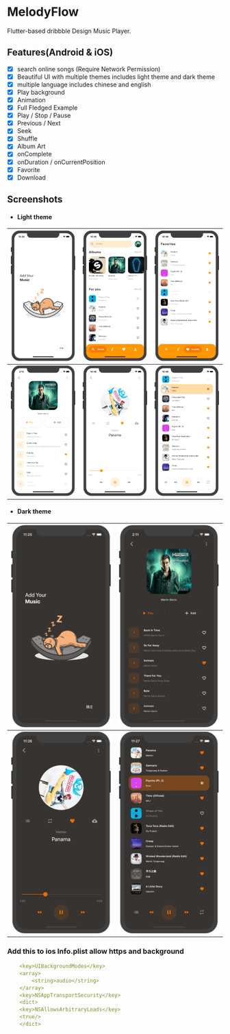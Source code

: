 # MelodyFlow

Flutter-based dribbble Design Music Player.

## Features(Android & iOS)

  * [x] search online songs (Require Network Permission)
  * [x] Beautiful UI with multiple themes includes light theme and dark theme
  * [x] multiple language includes chinese and english
  * [x] Play background
  * [x] Animation
  * [x] Full Fledged Example
  * [x] Play / Stop / Pause
  * [x] Previous / Next
  * [x] Seek
  * [x] Shuffle
  * [x] Album Art
  * [x] onComplete
  * [x] onDuration / onCurrentPosition
  * [x] Favorite
  * [x] Download

## Screenshots

- #### Light theme

| ![](screenshots/image-20200301200224147.png) | ![](screenshots/Screenshot_12.png) | ![](screenshots/Screenshot_13.png) |
| -------------------------------------------- | ---------------------------------- | ---------------------------------- |
| ![](screenshots/Screenshot_15.png)           | ![](screenshots/Screenshot_14.png) | ![](screenshots/Screenshot_16.png) |

- #### Dark theme

| ![](screenshots/Screenshot_23.png) | ![](screenshots/Screenshot_27.png) |
| ---------------------------------- | ---------------------------------- |
| ![](screenshots/Screenshot_26.png) | ![](screenshots/Screenshot_28.png) |

### Add this to ios Info.plist allow https and background

```yaml
    <key>UIBackgroundModes</key>
    <array>
        <string>audio</string>
    </array>
    <key>NSAppTransportSecurity</key>
    <dict>
    <key>NSAllowsArbitraryLoads</key>
    <true/>
    </dict>
```
